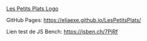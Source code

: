 [Les Petits Plats Logo](./logo.png)

GitHub Pages: https://eliaexe.github.io/LesPetitsPlats/

Lien test de JS Bench: https://jsben.ch/7PjRf